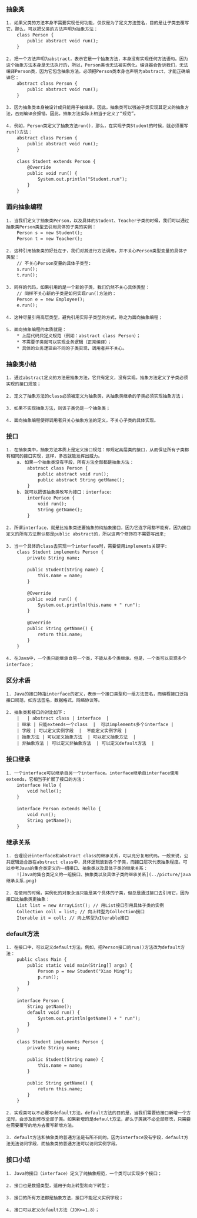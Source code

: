 
### 抽象类
	1. 如果父类的方法本身不需要实现任何功能，仅仅是为了定义方法签名，目的是让子类去覆写它，那么，可以把父类的方法声明为抽象方法：
		class Person {
			public abstract void run();
		}

	2. 把一个方法声明为abstract，表示它是一个抽象方法，本身没有实现任何方法语句。因为这个抽象方法本身是无法执行的，所以，Person类也无法被实例化。编译器会告诉我们，无法编译Person类，因为它包含抽象方法。必须把Person类本身也声明为abstract，才能正确编译它：
		abstract class Person {
			public abstract void run();
		}

	3. 因为抽象类本身被设计成只能用于被继承，因此，抽象类可以强迫子类实现其定义的抽象方法，否则编译会报错。因此，抽象方法实际上相当于定义了“规范”。

	4. 例如，Person类定义了抽象方法run()，那么，在实现子类Student的时候，就必须覆写run()方法：
		abstract class Person {
			public abstract void run();
		}

		class Student extends Person {
			@Override
			public void run() {
				System.out.println("Student.run");
			}
		}

### 面向抽象编程
	1. 当我们定义了抽象类Person，以及具体的Student、Teacher子类的时候，我们可以通过抽象类Person类型去引用具体的子类的实例：
		Person s = new Student();
		Person t = new Teacher();

	2. 这种引用抽象类的好处在于，我们对其进行方法调用，并不关心Person类型变量的具体子类型：
		// 不关心Person变量的具体子类型:
		s.run();
		t.run();

	3. 同样的代码，如果引用的是一个新的子类，我们仍然不关心具体类型：
		// 同样不关心新的子类是如何实现run()方法的：
		Person e = new Employee();
		e.run();

	4. 这种尽量引用高层类型，避免引用实际子类型的方式，称之为面向抽象编程；

	5. 面向抽象编程的本质就是：
		* 上层代码只定义规范（例如：abstract class Person）；
		* 不需要子类就可以实现业务逻辑（正常编译）；
		* 具体的业务逻辑由不同的子类实现，调用者并不关心。

### 抽象类小结
	1. 通过abstract定义的方法是抽象方法，它只有定义，没有实现。抽象方法定义了子类必须实现的接口规范；

	2. 定义了抽象方法的class必须被定义为抽象类，从抽象类继承的子类必须实现抽象方法；

	3. 如果不实现抽象方法，则该子类仍是一个抽象类；

	4. 面向抽象编程使得调用者只关心抽象方法的定义，不关心子类的具体实现。


### 接口
	1. 在抽象类中，抽象方法本质上是定义接口规范：即规定高层类的接口，从而保证所有子类都有相同的接口实现，这样，多态就能发挥出威力。
		a. 如果一个抽象类没有字段，所有方法全部都是抽象方法：
			abstract class Person {
				public abstract void run();
				public abstract String getName();
			}
		b. 就可以把该抽象类改写为接口：interface:
			interface Person {
				void run();
				String getName();
			}

	2. 所谓interface，就是比抽象类还要抽象的纯抽象接口，因为它连字段都不能有。因为接口定义的所有方法默认都是public abstract的，所以这两个修饰符不需要写出来;

	3. 当一个具体的class去实现一个interface时，需要使用implements关键字:
		class Student implements Person {
			private String name;

			public Student(String name) {
				this.name = name;
			}

			@Override
			public void run() {
				System.out.println(this.name + " run");
			}

			@Override
			public String getName() {
				return this.name;
			}
		}

	4. 在Java中，一个类只能继承自另一个类，不能从多个类继承。但是，一个类可以实现多个interface；

### 区分术语
	1. Java的接口特指interface的定义，表示一个接口类型和一组方法签名，而编程接口泛指接口规范，如方法签名，数据格式，网络协议等。

	2. 抽象类和接口的对比如下：
		|   | abstract class | interface  |
		| 继承 | 只能extends一个class  |  可以implements多个interface |
		| 字段 | 可以定义实例字段  |  不能定义实例字段 |
		| 抽象方法 | 可以定义抽象方法  | 可以定义抽象方法  |
		| 非抽象方法 | 可以定义非抽象方法  | 可以定义default方法  |


### 接口继承
	1. 一个interface可以继承自另一个interface。interface继承自interface使用extends，它相当于扩展了接口的方法：
		interface Hello {
			void hello();
		}

		interface Person extends Hello {
			void run();
			String getName();
		}

### 继承关系
	1. 合理设计interface和abstract class的继承关系，可以充分复用代码。一般来说，公共逻辑适合放在abstract class中，具体逻辑放到各个子类，而接口层次代表抽象程度。可以参考Java的集合类定义的一组接口、抽象类以及具体子类的继承关系：
		![Java的集合类定义的一组接口、抽象类以及具体子类的继承关系](../picture/java继承关系.png)

	2. 在使用的时候，实例化的对象永远只能是某个具体的子类，但总是通过接口去引用它，因为接口比抽象类更抽象：
		List list = new ArrayList(); // 用List接口引用具体子类的实例
		Collection coll = list; // 向上转型为Collection接口
		Iterable it = coll; // 向上转型为Iterable接口

### default方法
	1. 在接口中，可以定义default方法。例如，把Person接口的run()方法改为default方法：
		public class Main {
			public static void main(String[] args) {
				Person p = new Student("Xiao Ming");
				p.run();
			}
		}

		interface Person {
			String getName();
			default void run() {
				System.out.println(getName() + " run");
			}
		}

		class Student implements Person {
			private String name;

			public Student(String name) {
				this.name = name;
			}

			public String getName() {
				return this.name;
			}
		}

	2. 实现类可以不必覆写default方法。default方法的目的是，当我们需要给接口新增一个方法时，会涉及到修改全部子类。如果新增的是default方法，那么子类就不必全部修改，只需要在需要覆写的地方去覆写新增方法。

	3. default方法和抽象类的普通方法是有所不同的。因为interface没有字段，default方法无法访问字段，而抽象类的普通方法可以访问实例字段。


### 接口小结
	1. Java的接口（interface）定义了纯抽象规范，一个类可以实现多个接口；

	2. 接口也是数据类型，适用于向上转型和向下转型；

	3. 接口的所有方法都是抽象方法，接口不能定义实例字段；

	4. 接口可以定义default方法（JDK>=1.8）；





